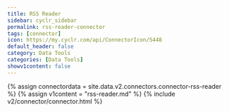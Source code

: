 ```yaml
---
title: RSS Reader
sidebar: cyclr_sidebar
permalink: rss-reader-connector
tags: [connector]
icon: https://my.cyclr.com/api/ConnectorIcon/5448
default_header: false
category: Data Tools
categories: [Data Tools]
showv1content: false
---
```

{% assign connectordata = site.data.v2.connectors.connector-rss-reader %}
{% assign v1content = "rss-reader.md" %}
{% include v2/connector/connector.html %}	